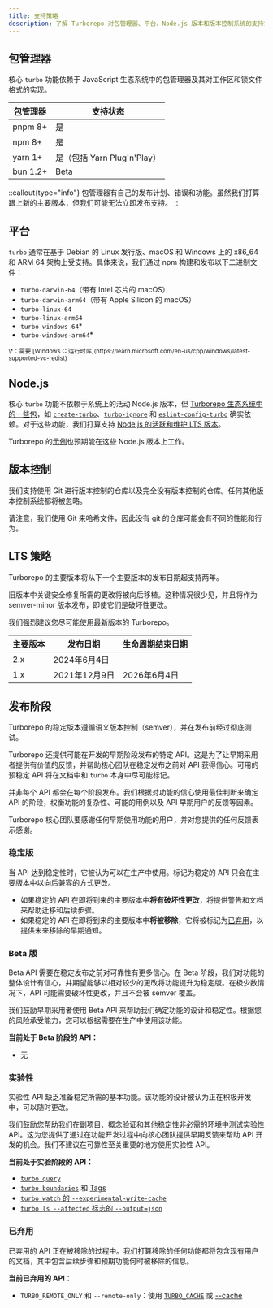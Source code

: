 ```yaml
---
title: 支持策略
description: 了解 Turborepo 对包管理器、平台、Node.js 版本和版本控制系统的支持策略。
---
```


## 包管理器

核心 `turbo` 功能依赖于 JavaScript 生态系统中的包管理器及其对工作区和锁文件格式的实现。

| 包管理器        | 支持状态                        |
| --------------- | ------------------------------- |
| pnpm 8+         | 是                              |
| npm 8+          | 是                              |
| yarn 1+         | 是（包括 Yarn Plug'n'Play）     |
| bun 1.2+        | Beta                            |

::callout{type="info"}
包管理器有自己的发布计划、错误和功能。虽然我们打算跟上新的主要版本，但我们可能无法立即发布支持。
::

## 平台

`turbo` 通常在基于 Debian 的 Linux 发行版、macOS 和 Windows 上的 x86_64 和 ARM 64 架构上受支持。具体来说，我们通过 npm 构建和发布以下二进制文件：

- `turbo-darwin-64`（带有 Intel 芯片的 macOS）
- `turbo-darwin-arm64`（带有 Apple Silicon 的 macOS）
- `turbo-linux-64`
- `turbo-linux-arm64`
- `turbo-windows-64`\*
- `turbo-windows-arm64`\*

<small>
  \*：需要 [Windows C 运行时库](https://learn.microsoft.com/en-us/cpp/windows/latest-supported-vc-redist)
</small>

## Node.js

核心 `turbo` 功能不依赖于系统上的活动 Node.js 版本，但 [Turborepo 生态系统中的一些包](/docs/reference#packages)，如 [`create-turbo`](/docs/reference/create-turbo)、[`turbo-ignore`](/docs/reference/turbo-ignore) 和 [`eslint-config-turbo`](/docs/reference/eslint-config-turbo) 确实依赖。对于这些功能，我们打算支持 [Node.js 的活跃和维护 LTS 版本](https://nodejs.org/en/about/previous-releases)。

Turborepo 的[示例](/docs/getting-started/examples)也预期能在这些 Node.js 版本上工作。

## 版本控制

我们支持使用 Git 进行版本控制的仓库以及完全没有版本控制的仓库。任何其他版本控制系统都将被忽略。

请注意，我们使用 Git 来哈希文件，因此没有 git 的仓库可能会有不同的性能和行为。

## LTS 策略

Turborepo 的主要版本将从下一个主要版本的发布日期起支持两年。

旧版本中关键安全修复所需的更改将被向后移植。这种情况很少见，并且将作为 semver-minor 版本发布，即使它们是破坏性更改。

我们强烈建议您尽可能使用最新版本的 Turborepo。

| 主要版本 | 发布日期      | 生命周期结束日期 |
| -------- | ------------- | ---------------- |
| 2.x      | 2024年6月4日  |                  |
| 1.x      | 2021年12月9日 | 2026年6月4日     |

## 发布阶段

Turborepo 的稳定版本遵循语义版本控制（semver），并在发布前经过彻底测试。

Turborepo 还提供可能在开发的早期阶段发布的特定 API。这是为了让早期采用者提供有价值的反馈，并帮助核心团队在稳定发布之前对 API 获得信心。可用的预稳定 API 将在文档中和 `turbo` 本身中尽可能标记。

并非每个 API 都会在每个阶段发布。我们根据对功能的信心使用最佳判断来确定 API 的阶段，权衡功能的复杂性、可能的用例以及 API 早期用户的反馈等因素。

Turborepo 核心团队要感谢任何早期使用功能的用户，并对您提供的任何反馈表示感谢。

### 稳定版

当 API 达到稳定性时，它被认为可以在生产中使用。标记为稳定的 API 只会在主要版本中以向后兼容的方式更改。

- 如果稳定的 API 在即将到来的主要版本中**将有破坏性更改**，将提供警告和文档来帮助迁移和后续步骤。
- 如果稳定的 API 在即将到来的主要版本中**将被移除**，它将被标记为[已弃用](#deprecated)，以提供未来移除的早期通知。

### Beta 版

Beta API 需要在稳定发布之前对可靠性有更多信心。在 Beta 阶段，我们对功能的整体设计有信心，并期望能够以相对较少的更改将功能提升为稳定版。在极少数情况下，API 可能需要破坏性更改，并且不会被 semver 覆盖。

我们鼓励早期采用者使用 Beta API 来帮助我们确定功能的设计和稳定性。根据您的风险承受能力，您可以根据需要在生产中使用该功能。

**当前处于 Beta 阶段的 API：**

- 无

### 实验性

实验性 API 缺乏准备稳定所需的基本功能。该功能的设计被认为正在积极开发中，可以随时更改。

我们鼓励您帮助我们在副项目、概念验证和其他稳定性非必需的环境中测试实验性 API。这为您提供了通过在功能开发过程中向核心团队提供早期反馈来帮助 API 开发的机会。我们不建议在可靠性至关重要的地方使用实验性 API。

**当前处于实验阶段的 API：**

- [`turbo query`](/docs/reference/query)
- [`turbo boundaries`](/docs/reference/boundaries) 和 [Tags](/docs/reference/boundaries#tags)
- [`turbo watch` 的 `--experimental-write-cache`](/docs/reference/watch#caching)
- [`turbo ls --affected` 标志的 `--output=json`](/docs/reference/ls)

### 已弃用

已弃用的 API 正在被移除的过程中。我们打算移除的任何功能都将包含现有用户的文档，其中包含后续步骤和预期功能何时被移除的信息。

**当前已弃用的 API：**

- `TURBO_REMOTE_ONLY` 和 `--remote-only`：使用 [`TURBO_CACHE`](/docs/reference/system-environment-variables) 或 [--cache](/docs/reference/run#--cache-options)
